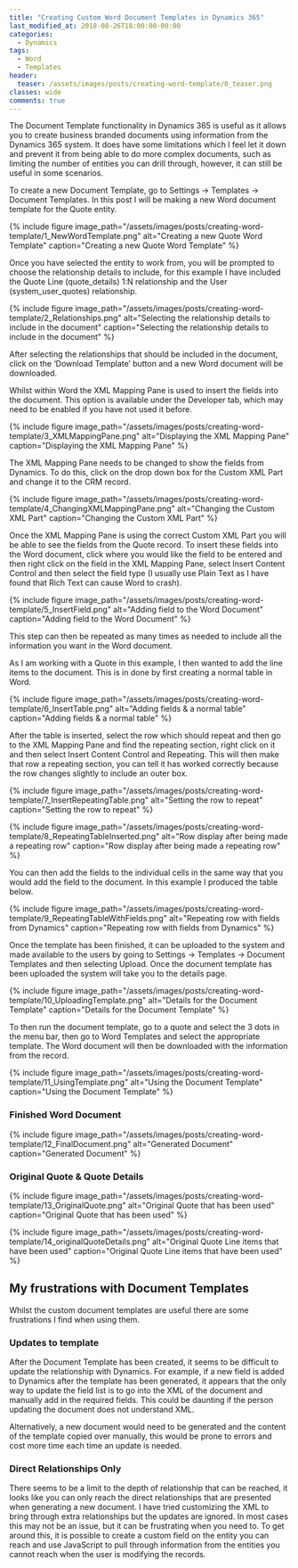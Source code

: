 ```yaml
---
title: "Creating Custom Word Document Templates in Dynamics 365"
last_modified_at: 2018-08-26T18:00:00-00:00
categories:
  - Dynamics
tags:
  - Word
  - Templates
header:
  teaser: /assets/images/posts/creating-word-template/0_teaser.png
classes: wide
comments: true
---
```

The Document Template functionality in Dynamics 365 is useful as it allows you to create business branded documents using information from the Dynamics 365 system. It does have some limitations which I feel let it down and prevent it from being able to do more complex documents, such as limiting the number of entities you can drill through, however, it can still be useful in some scenarios.

To create a new Document Template, go to Settings -> Templates -> Document Templates. In this post I will be making a new Word document template for the Quote entity.

{%
  include figure
  image_path="/assets/images/posts/creating-word-template/1_NewWordTemplate.png"
  alt="Creating a new Quote Word Template"
  caption="Creating a new Quote Word Template"
%}

Once you have selected the entity to work from, you will be prompted to choose the relationship details to include, for this example I have included the Quote Line (quote_details) 1:N relationship and the User (system_user_quotes) relationship.

{%
  include figure
  image_path="/assets/images/posts/creating-word-template/2_Relationships.png"
  alt="Selecting the relationship details to include in the document"
  caption="Selecting the relationship details to include in the document"
%}

After selecting the relationships that should be included in the document, click on the ‘Download Template’ button and a new Word document will be downloaded.

Whilst within Word the XML Mapping Pane is used to insert the fields into the document. This option is available under the Developer tab, which may need to be enabled if you have not used it before.

{%
  include figure
  image_path="/assets/images/posts/creating-word-template/3_XMLMappingPane.png"
  alt="Displaying the XML Mapping Pane"
  caption="Displaying the XML Mapping Pane"
%}

The XML Mapping Pane needs to be changed to show the fields from Dynamics. To do this, click on the drop down box for the Custom XML Part and change it to the CRM record.

{%
  include figure
  image_path="/assets/images/posts/creating-word-template/4_ChangingXMLMappingPane.png"
  alt="Changing the Custom XML Part"
  caption="Changing the Custom XML Part"
%}

Once the XML Mapping Pane is using the correct Custom XML Part you will be able to see the fields from the Quote record. To insert these fields into the Word document, click where you would like the field to be entered and then right click on the field in the XML Mapping Pane, select Insert Content Control and then select the field type (I usually use Plain Text as I have found that Rich Text can cause Word to crash).

{%
  include figure
  image_path="/assets/images/posts/creating-word-template/5_InsertField.png"
  alt="Adding field to the Word Document"
  caption="Adding field to the Word Document"
%}

This step can then be repeated as many times as needed to include all the information you want in the Word document.

As I am working with a Quote in this example, I then wanted to add the line items to the document. This is in done by first creating a normal table in Word.

{%
  include figure
  image_path="/assets/images/posts/creating-word-template/6_InsertTable.png"
  alt="Adding fields & a normal table"
  caption="Adding fields & a normal table"
%}

After the table is inserted, select the row which should repeat and then go to the XML Mapping Pane and find the repeating section, right click on it and then select Insert Content Control and Repeating. This will then make that row a repeating section, you can tell it has worked correctly because the row changes slightly to include an outer box.

{%
  include figure
  image_path="/assets/images/posts/creating-word-template/7_InsertRepeatingTable.png"
  alt="Setting the row to repeat"
  caption="Setting the row to repeat"
%}

{%
  include figure
  image_path="/assets/images/posts/creating-word-template/8_RepeatingTableInserted.png"
  alt="Row display after being made a repeating row"
  caption="Row display after being made a repeating row"
%}

You can then add the fields to the individual cells in the same way that you would add the field to the document. In this example I produced the table below.

{%
  include figure
  image_path="/assets/images/posts/creating-word-template/9_RepeatingTableWithFields.png"
  alt="Repeating row with fields from Dynamics"
  caption="Repeating row with fields from Dynamics"
%}

Once the template has been finished, it can be uploaded to the system and made available to the users by going to Settings -> Templates -> Document Templates and then selecting Upload. Once the document template has been uploaded the system will take you to the details page.

{%
  include figure
  image_path="/assets/images/posts/creating-word-template/10_UploadingTemplate.png"
  alt="Details for the Document Template"
  caption="Details for the Document Template"
%}

To then run the document template, go to a quote and select the 3 dots in the menu bar, then go to Word Templates and select the appropriate template. The Word document will then be downloaded with the information from the record.

{%
  include figure
  image_path="/assets/images/posts/creating-word-template/11_UsingTemplate.png"
  alt="Using the Document Template"
  caption="Using the Document Template"
%}

### Finished Word Document

{%
  include figure
  image_path="/assets/images/posts/creating-word-template/12_FinalDocument.png"
  alt="Generated Document"
  caption="Generated Document"
%}

### Original Quote & Quote Details

{%
  include figure
  image_path="/assets/images/posts/creating-word-template/13_OriginalQuote.png"
  alt="Original Quote that has been used"
  caption="Original Quote that has been used"
%}

{%
  include figure
  image_path="/assets/images/posts/creating-word-template/14_originalQuoteDetails.png"
  alt="Original Quote Line items that have been used"
  caption="Original Quote Line items that have been used"
%}

## My frustrations with Document Templates

Whilst the custom document templates are useful there are some frustrations I find when using them.

### Updates to template

After the Document Template has been created, it seems to be difficult to update the relationship with Dynamics. For example, if a new field is added to Dynamics after the template has been generated, it appears that the only way to update the field list is to go into the XML of the document and manually add in the required fields. This could be daunting if the person updating the document does not understand XML.

Alternatively, a new document would need to be generated and the content of the template copied over manually, this would be prone to errors and cost more time each time an update is needed.

### Direct Relationships Only

There seems to be a limit to the depth of relationship that can be reached, it looks like you can only reach the direct relationships that are presented when generating a new document. I have tried customizing the XML to bring through extra relationships but the updates are ignored. In most cases this may not be an issue, but it can be frustrating when you need to. To get around this, it is possible to create a custom field on the entity you can reach and use JavaScript to pull through information from the entities you cannot reach when the user is modifying the records.
